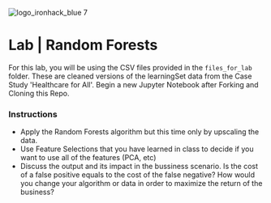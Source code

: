 ![logo_ironhack_blue 7](https://user-images.githubusercontent.com/23629340/40541063-a07a0a8a-601a-11e8-91b5-2f13e4e6b441.png)

# Lab | Random Forests

For this lab, you will be using the CSV files provided in the `files_for_lab` folder.  These are cleaned versions of the learningSet data from the Case Study 'Healthcare for All'.  Begin a new Jupyter Notebook after Forking and Cloning this Repo.

### Instructions

- Apply the Random Forests algorithm but this time only by upscaling the data.
- Use Feature Selections that you have learned in class to decide if you want to use all of the features (PCA, etc)
- Discuss the output and its impact in the bussiness scenario. Is the cost of a false positive equals to the cost of the false negative? How would you change your algorithm or data in order to maximize the return of the business?
